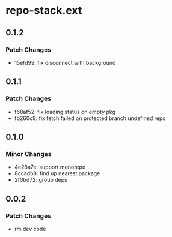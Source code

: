 # repo-stack.ext

## 0.1.2

### Patch Changes

- 15efd99: fix disconnect with background

## 0.1.1

### Patch Changes

- f68af52: fix loading status on empty pkg
- fb260c9: fix fetch failed on protected branch undefined repo

## 0.1.0

### Minor Changes

- 4e28a7e: support monorepo
- 8ccadb8: find up nearest package
- 2f0bd72: group deps

## 0.0.2

### Patch Changes

- rm dev code
